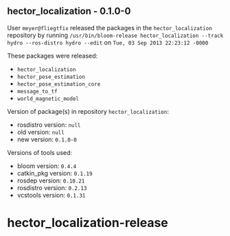 ## hector_localization - 0.1.0-0

User `meyer@fliegtfix` released the packages in the `hector_localization` repository by running `/usr/bin/bloom-release hector_localization --track hydro --ros-distro hydro --edit` on `Tue, 03 Sep 2013 22:23:12 -0000`

These packages were released:
- `hector_localization`
- `hector_pose_estimation`
- `hector_pose_estimation_core`
- `message_to_tf`
- `world_magnetic_model`

Version of package(s) in repository `hector_localization`:
- rosdistro version: `null`
- old version: `null`
- new version: `0.1.0-0`

Versions of tools used:
- bloom version: `0.4.4`
- catkin_pkg version: `0.1.19`
- rosdep version: `0.10.21`
- rosdistro version: `0.2.13`
- vcstools version: `0.1.31`


hector_localization-release
===========================
